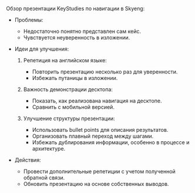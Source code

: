 Обзор презентации KeyStudies по навигации в Skyeng:

- Проблемы:
  - Недостаточно понятно представлен сам кейс.
  - Чувствуется неуверенность в изложении.

- Идеи для улучшения:
  1. Репетиция на английском языке:
     - Повторить презентацию несколько раз для уверенности.
     - Избежать путаницы в изложении.

  2. Важность демонстрации десктопа:
     - Показать, как реализована навигация на десктопе.
     - Сравнить с мобильной версией.

  3. Улучшение структуры презентации:
     - Использовать bullet points для описания результатов.
     - Организовать плавный переход между шагами.
     - Избежать дублирования информации, особенно в процессе и архитектуре.

- Действия:
  - Провести дополнительные репетиции с учетом полученной обратной связи.
  - Обновить презентацию на основе собственных выводов.